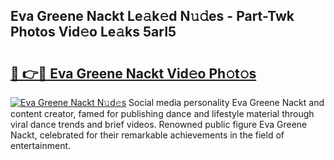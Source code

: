 ## Eva Greene Nackt Le𝚊k𝚎d N𝚞𝚍es - Part-Twk Photos Vid𝚎o Le𝚊ks 5arI5

# <h2><a href="http://fb5m1x.evod.top/?m=Eva+Greene+Nackt">🔗 👉🔴 Eva Greene Nackt Vid𝚎o Ph𝚘t𝚘s</a></h2>

[![Eva Greene Nackt N𝚞d𝚎s](https://i.imgur.com/8V9OHl7.gif)](http://fb5m1x.evod.top/?m=Eva+Greene+Nackt)
Social media personality Eva Greene Nackt and content creator, famed for publishing dance and lifestyle material through viral dance trends and brief videos. Renowned public figure Eva Greene Nackt, celebrated for their remarkable achievements in the field of entertainment. 
